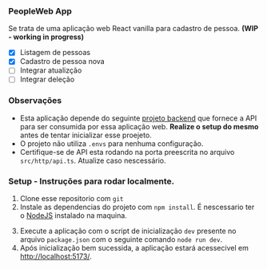 ### PeopleWeb App

Se trata de uma aplicação web React vanilla para cadastro de pessoa. **(WIP - working in progress)**

- [x] Listagem de pessoas
- [x] Cadastro de pessoa nova
- [ ] Integrar atualizção
- [ ] Integrar deleção

### Observações

- Esta aplicação depende do seguinte [projeto backend](https://github.com/lucasdasial/PeopleWeb.Api) que fornece a API para ser consumida por essa aplicação web. **Realize o setup do mesmo** antes de tentar inicializar esse proejeto.
- O projeto não utiliza `.envs` para nenhuma configuração.
- Certifique-se de API esta rodando na porta preescrita no arquivo `src/http/api.ts`. Atualize caso nescessário.

### Setup - Instruções para rodar localmente.

1. Clone esse repositorio com `git`
2. Instale as dependencias do projeto com `npm install`. É nescessario ter o [NodeJS](https://nodejs.org/en/download/) instalado na maquina.

3) Execute a aplicação com o script de inicialização `dev` presente no arquivo `package.json` com o seguinte comando `node run dev`.
4) Após inicialização bem sucessida, a aplicação estará acessecivel em [http://localhost:5173/](http://localhost:5173/).
